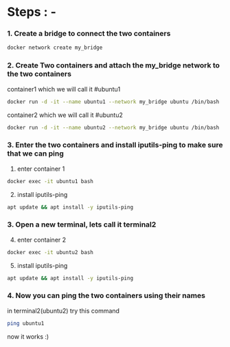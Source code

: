 # Steps : -

### 1. Create a bridge to connect the two containers

```bash
docker network create my_bridge
```

### 2. Create Two containers and attach the my_bridge network to the two containers

container1 which we will call it #ubuntu1

```bash
docker run -d -it --name ubuntu1 --network my_bridge ubuntu /bin/bash
```

container2 which we will call it #ubuntu2

```bash
docker run -d -it --name ubuntu2 --network my_bridge ubuntu /bin/bash
```

### 3. Enter the two containers and install iputils-ping to make sure that we can ping

1. enter container 1

```bash
docker exec -it ubuntu1 bash
```

2. install iputils-ping

```bash
apt update && apt install -y iputils-ping
```
### 3. Open a new terminal, lets call it terminal2

4. enter container 2

```bash
docker exec -it ubuntu2 bash
```

5. install iputils-ping

```bash
apt update && apt install -y iputils-ping
```

### 4. Now you can ping the two containers using their names

in terminal2(ubuntu2) try this command

```bash
ping ubuntu1
```

now it works :) 

